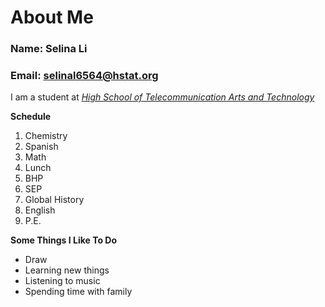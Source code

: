 # About Me

### Name: Selina Li

### Email: selinal6564@hstat.org

I am a student at [_High School of Telecommunication Arts and Technology_](https://www.hstat.org/)

**Schedule**
1. Chemistry
2. Spanish
3. Math
4. Lunch
5. BHP
6. SEP
7. Global History
8. English
9. P.E.

**Some Things I Like To Do**
* Draw
* Learning new things
* Listening to music
* Spending time with family